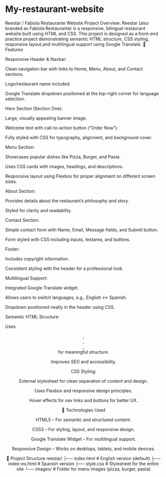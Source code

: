 # My-restaurant-website
Reestar / Fabiola Restaurante Website  Project Overview: Reestar (also branded as Fabiola Restaurante) is a responsive, bilingual restaurant website built using HTML and CSS. This project is designed as a front-end practice project demonstrating semantic HTML structure, CSS styling, responsive layout,and multilingual support using Google Translate.
🌟 Features

Responsive Header & Navbar:

Clean navigation bar with links to Home, Menu, About, and Contact sections.

Logo/restaurant name included.

Google Translate dropdown positioned at the top-right corner for language selection.

Hero Section (Section One):

Large, visually appealing banner image.

Welcome text with call-to-action button (“Order Now”).

Fully styled with CSS for typography, alignment, and background cover.

Menu Section:

Showcases popular dishes like Pizza, Burger, and Pasta.

Uses CSS cards with images, headings, and descriptions.

Responsive layout using Flexbox for proper alignment on different screen sizes.

About Section:

Provides details about the restaurant’s philosophy and story.

Styled for clarity and readability.

Contact Section:

Simple contact form with Name, Email, Message fields, and Submit button.

Form styled with CSS including inputs, textarea, and buttons.

Footer:

Includes copyright information.

Consistent styling with the header for a professional look.

Multilingual Support:

Integrated Google Translate widget.

Allows users to switch languages, e.g., English ↔ Spanish.

Dropdown positioned neatly in the header using CSS.

Semantic HTML Structure:

Uses <header>, <nav>, <section>, <footer> for meaningful structure.

Improves SEO and accessibility.

CSS Styling:

External stylesheet for clean separation of content and design.

Uses Flexbox and responsive design principles.

Hover effects for nav links and buttons for better UX.

🔧 Technologies Used

HTML5 – For semantic and structured content.

CSS3 – For styling, layout, and responsive design.

Google Translate Widget – For multilingual support.

Responsive Design – Works on desktops, tablets, and mobile devices.

📂 Project Structure
reestar/
 ├── index.html        # English version (default)
 ├── index-es.html     # Spanish version
 ├── style.css         # Stylesheet for the entire site
 └── images/           # Folder for menu images (pizza, burger, pasta)
